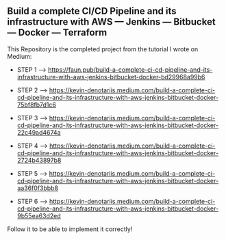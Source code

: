## Build a complete CI/CD Pipeline and its infrastructure with AWS — Jenkins — Bitbucket — Docker — Terraform

This Repository is the completed project from the tutorial I wrote on Medium:

- STEP 1 --> https://faun.pub/build-a-complete-ci-cd-pipeline-and-its-infrastructure-with-aws-jenkins-bitbucket-docker-bd29968a99b6

- STEP 2 --> https://kevin-denotariis.medium.com/build-a-complete-ci-cd-pipeline-and-its-infrastructure-with-aws-jenkins-bitbucket-docker-75bf8fb7d1c6

- STEP 3 --> https://kevin-denotariis.medium.com/build-a-complete-ci-cd-pipeline-and-its-infrastructure-with-aws-jenkins-bitbucket-docker-22c49ad4674a

- STEP 4 --> https://kevin-denotariis.medium.com/build-a-complete-ci-cd-pipeline-and-its-infrastructure-with-aws-jenkins-bitbucket-docker-2724b43897b8

- STEP 5 --> https://kevin-denotariis.medium.com/build-a-complete-ci-cd-pipeline-and-its-infrastructure-with-aws-jenkins-bitbucket-docker-aa36f0f3bbb8

- STEP 6 --> https://kevin-denotariis.medium.com/build-a-complete-ci-cd-pipeline-and-its-infrastructure-with-aws-jenkins-bitbucket-docker-9b55ea63d2ed

Follow it to be able to implement it correctly!

